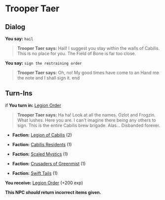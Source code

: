 # Trooper Taer
## Dialog

**You say:** `hail`



>**Trooper Taer says:** Hail! I suggest you stay within the walls of Cabilis. This is no place for you. The Field of Bone is far too close.

**You say:** `sign the restraining order`



>**Trooper Taer says:** Oh, no! My good times have come to an Hand me the note and I shall sign it.
end

## Turn-Ins



if **You turn in:** [Legion Order](/item/18249)


>**Trooper Taer says:** Ha ha! Look at all the names. Ozlot and Frogzin. What lushes. Here you are. I can't imagine there being any others to sign. This is the entire Cabilis brew brigade. Alas... Disbanded forever.





* __Faction:__ [Legion of Cabilis](/faction/441) (2)


* __Faction:__ [Cabilis Residents](/faction/440) (1)


* __Faction:__ [Scaled Mystics](/faction/445) (1)


* __Faction:__ [Crusaders of Greenmist](/faction/442) (1)


* __Faction:__ [Swift Tails](/faction/444) (1)


 **You receive:**  [Legion Order](/item/18250) (+200 exp)

**This NPC *should* return incorrect items given.**
